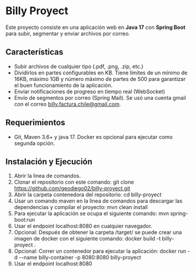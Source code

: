 # Billy Proyect

Este proyecto consiste en una aplicación web en **Java 17** con **Spring Boot** para subir, segmentar y enviar archivos por correo.

## Características
- Subir archivos de cualquier tipo (.pdf, .png, .zip, etc.)
- Dividirlos en partes configurables en KB. Tiene límites de un mínimo de 16KB, máximo 1GB y número máximo de partes de 500 para garantizar el buen funcionamiento de la aplicación.
- Enviar notificaciones de progreso en tiempo real (WebSocket)
- Envío de segmentos por correo (Spring Mail). Se usó una cuenta gmail con el correo billy.factura.chile@gmail.com.

## Requerimientos
- Git, Maven 3.6+ y java 17. Docker es opcional para ejecutar como segunda opción. 

## Instalación y Ejecución
1. Abrir la linea de comandos.
2. Clonar el repositorio con este comando:
   git clone https://github.com/geodiego02/billy-proyect.git
2. Abrir la carpeta contenedora del repositorio:
   cd billy-proyect
3. Usar un comando maven en la linea de comandos para descargar las dependencias y compilar el proyecto:
   mvn clean install
4. Para ejecutar la aplicación se ocupa el siguiente comando:
   mvn spring-boot:run
5. Usar el endpoint localhost:8080 en cualquier navegador.
6. Opcional: Después de obtener la carpeta /target/ se puede crear una imagen de docker con el siguiente comando:
   docker build -t billy-proyect .
7. Opcional: Correr un contenedor para ejecutar la aplicación:
   docker run -d --name billy-container -p 8080:8080 billy-proyect
8. Usar el endpoint localhost:8080 
   
